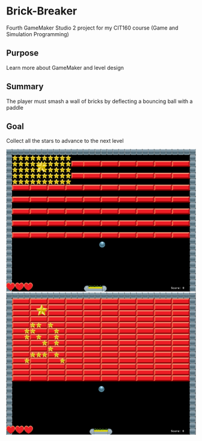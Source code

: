 # Brick-Breaker
Fourth GameMaker Studio 2 project for my CIT160 course (Game and Simulation Programming)

## Purpose
Learn more about GameMaker and level design

## Summary
The player must smash a wall of bricks by deflecting a bouncing ball with a paddle

## Goal
Collect all the stars to advance to the next level

![](level1.png)
![](level2.png)
